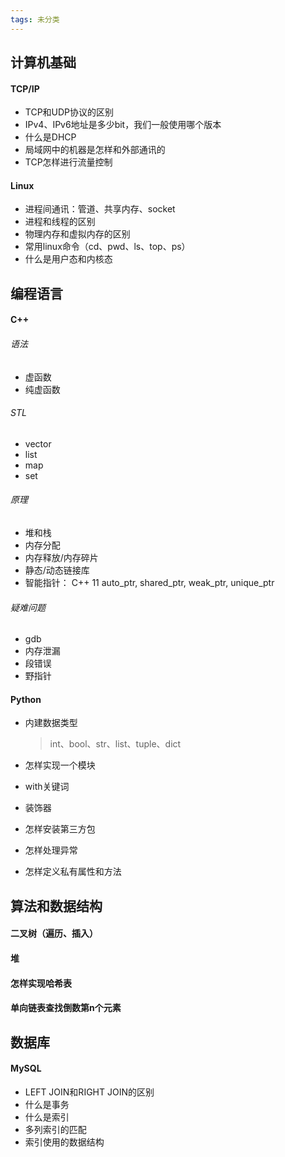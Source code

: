 ```yaml
---
tags: 未分类
---
```




## 计算机基础

#### TCP/IP

- TCP和UDP协议的区别
- IPv4、IPv6地址是多少bit，我们一般使用哪个版本
- 什么是DHCP
- 局域网中的机器是怎样和外部通讯的
- TCP怎样进行流量控制

#### Linux

- 进程间通讯：管道、共享内存、socket
- 进程和线程的区别
- 物理内存和虚拟内存的区别
- 常用linux命令（cd、pwd、ls、top、ps）
- 什么是用户态和内核态

## 编程语言

#### C++

###### 语法

- 虚函数
- 纯虚函数

###### STL

- vector
- list
- map
- set

###### 原理

- 堆和栈
- 内存分配
- 内存释放/内存碎片
- 静态/动态链接库
- 智能指针： C++ 11 auto_ptr, shared_ptr, weak_ptr, unique_ptr

###### 疑难问题

- gdb
- 内存泄漏
- 段错误
- 野指针

#### Python

- 内建数据类型

  > int、bool、str、list、tuple、dict

- 怎样实现一个模块

- with关键词

- 装饰器

- 怎样安装第三方包

- 怎样处理异常

- 怎样定义私有属性和方法

## 算法和数据结构

#### 二叉树（遍历、插入）

#### 堆

#### 怎样实现哈希表

#### 单向链表查找倒数第n个元素

## 数据库

#### MySQL

- LEFT JOIN和RIGHT JOIN的区别
- 什么是事务
- 什么是索引
- 多列索引的匹配
- 索引使用的数据结构
